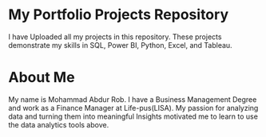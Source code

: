 # My Portfolio Projects Repository

I have Uploaded all my projects in this repository. These projects demonstrate my skills in  SQL, Power BI, Python, Excel, and Tableau.
                    
# About Me
My name is Mohammad Abdur Rob. I have a Business Management Degree and work as a Finance Manager at Life-pus(LISA). My passion for analyzing data and turning them into meaningful Insights motivated me to learn to use the data analytics tools above. 








